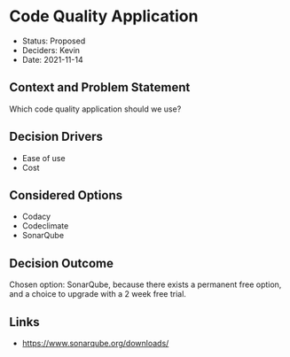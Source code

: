 # Code Quality Application

* Status: Proposed
* Deciders: Kevin
* Date: 2021-11-14

## Context and Problem Statement

Which code quality application should we use?

## Decision Drivers

* Ease of use
* Cost

## Considered Options

* Codacy
* Codeclimate
* SonarQube

## Decision Outcome

Chosen option: SonarQube, because there exists a permanent free option, and a choice to upgrade with a 2 week free trial.

## Links

* https://www.sonarqube.org/downloads/
